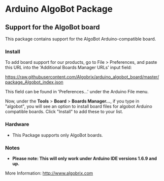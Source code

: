 # Arduino AlgoBot Package
## Support for the AlgoBot board


This package contains support for the AlgoBot Arduino-compatible board. 


### Install
To add board support for our products, go to File > Preferences, and paste this URL into the 'Additional Boards Manager URLs' input field:

https://raw.githubusercontent.com/Algobrix/arduino_algobot_board/master/package_Algobot_index.json
 
This field can be found in 'Preferences...' under the Arduino File menu.

Now, under the **Tools** > **Board** > **Boards Manager...**, if you type in "algobot", you will see an option to install board files for algobot Arduino compatible boards. Click "Install" to add these to your list.

### Hardware
* This Package supports only AlgoBot boards.

### Notes
* **Please note: This will only work under Arduino IDE versions 1.6.9 and up.**

More Information: http://www.algobrix.com



